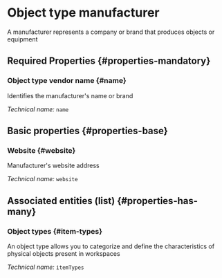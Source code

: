 # Object type manufacturer
<!--- THIS FILE IS GENERATED PLEASE DO NOT EDIT IT DIRECTLY --->

A manufacturer represents a company or brand that produces objects or equipment

<OH code="manufacturer"/>




## Required Properties {#properties-mandatory}
    
### Object type vendor name {#name}

Identifies the manufacturer's name or brand

*Technical name:* ```name```
<PH code="manufacturer:name"/>

    


## Basic properties {#properties-base}
    
### Website {#website}

Manufacturer's website address

*Technical name:* ```website```
<PH code="manufacturer:website"/>

    



## Associated entities (list) {#properties-has-many}

### Object types {#item-types}

An object type allows you to categorize and define the characteristics of physical objects present in workspaces

*Technical name:* ```itemTypes```
<PH code="manufacturer:itemTypes"/>




